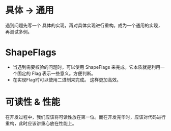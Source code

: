 # 具体 -> 通用
遇到问题先写一个 具体的实现，再对具体实现进行重构。成为一个通用的实现，再测试多例。
# ShapeFlags
- 当遇到需要校验的问题时，可以使用 ShapeFlags 来完成。它本质就是利用一个固定的 Flag 表示一些意义。方便判断。
- 在实现Flag时可以使用二进制来完成。 这样更加高效。
# 可读性 & 性能
在开发过程中，我们应该将可读性放在第一位。而在开发完毕时，应该对代码进行重构，此时应该讲重心放在性能上。